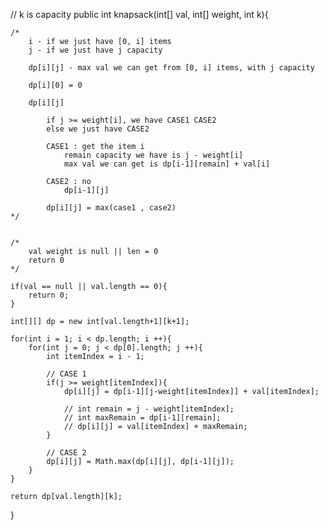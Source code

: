 


// k is capacity
public int knapsack(int[] val, int[] weight, int k){
	
	/*
		i - if we just have [0, i] items
		j - if we just have j capacity

		dp[i][j] - max val we can get from [0, i] items, with j capacity

		dp[i][0] = 0

		dp[i][j]

			if j >= weight[i], we have CASE1 CASE2
			else we just have CASE2

			CASE1 : get the item i
				remain capacity we have is j - weight[i]
				max val we can get is dp[i-1][remain] + val[i]

			CASE2 : no
				dp[i-1][j]

			dp[i][j] = max(case1 , case2)
	*/


	/*
		val weight is null || len = 0
		return 0
	*/

	if(val == null || val.length == 0){
		return 0;
	}

	int[][] dp = new int[val.length+1][k+1];

	for(int i = 1; i < dp.length; i ++){
		for(int j = 0; j < dp[0].length; j ++){
			int itemIndex = i - 1;

			// CASE 1
			if(j >= weight[itemIndex]){
				dp[i][j] = dp[i-1][j-weight[itemIndex]] + val[itemIndex];

				// int remain = j - weight[itemIndex];
				// int maxRemain = dp[i-1][remain];
				// dp[i][j] = val[itemIndex] + maxRemain;
			}

			// CASE 2
			dp[i][j] = Math.max(dp[i][j], dp[i-1][j]);
		}
	}

	return dp[val.length][k];

}